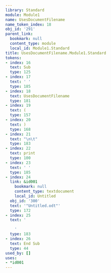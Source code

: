 ```yaml
---
library: Standard
module: Module1
name: UsesDocumentFilename
name_token_index: 18
obj_id: '291'
parent_link:
  bookmark: null
  content_type: module
  local_id: Module1.Standard
title: UsesDocumentFilename.Module1.Standard
tokens:
- index: 16
  text: Sub
  type: 125
- index: 17
  text: ' '
  type: 185
- index: 18
  text: UsesDocumentFilename
  type: 181
- index: 19
  text: (
  type: 157
- index: 20
  text: )
  type: 168
- index: 21
  text: "\n\t"
  type: 183
- index: 22
  text: print
  type: 100
- index: 23
  text: ' '
  type: 185
- index: 24
  link: &id001
    bookmark: null
    content_type: textdocument
    local_id: Untitled
  obj_id: '300'
  text: '"Untitled.odt"'
  type: 172
- index: 25
  text: '

    '
  type: 183
- index: 26
  text: End Sub
  type: 44
used_by: []
uses:
- *id001
---
```

